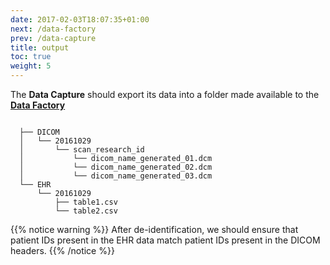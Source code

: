 ```yaml
---
date: 2017-02-03T18:07:35+01:00
next: /data-factory
prev: /data-capture
title: output
toc: true
weight: 5
---
```


The __Data Capture__ should export its data into a folder made available to the [__Data Factory__](../data-factory)

```

  ├── DICOM
  │   └── 20161029
  │       └── scan_research_id
  │           └── dicom_name_generated_01.dcm
  │           └── dicom_name_generated_02.dcm
  │           └── dicom_name_generated_03.dcm
  └── EHR
      └── 20161029
          ├── table1.csv
          └── table2.csv

```

{{% notice warning %}}
After de-identification, we should ensure that patient IDs present in the EHR data match patient IDs present in the DICOM headers.
{{% /notice %}}
